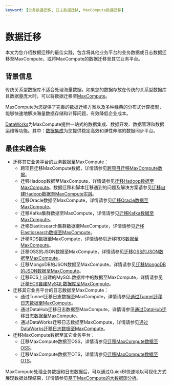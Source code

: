 ```yaml
---
keyword: [业务数据迁移, 日志数据迁移, MaxCompute数据迁移]
---
```


# 数据迁移

本文为您介绍数据迁移的最佳实践，包含将其他业务平台的业务数据或日志数据迁移至MaxCompute，或将MaxCompute的数据迁移至其它业务平台。

## 背景信息

传统关系型数据库不适合处理海量数据，如果您的数据存放在传统的关系型数据库且数据量庞大时，可以将数据迁移至[MaxCompute](https://www.aliyun.com/product/odps?spm=a2c4g.11186623.2.7.48701099j4Wth9)。

MaxCompute为您提供了完善的数据迁移方案以及多种经典的分布式计算模型，能够快速地解决海量数据存储和计算问题，有效降低企业成本。

[DataWorks](https://www.alibabacloud.com/product/ide)为MaxCompute提供一站式的数据集成、数据开发、数据管理和数据运维等功能。其中：[数据集成]()为您提供稳定高效和弹性伸缩的数据同步平台。

## 最佳实践合集

-   迁移其它业务平台的业务数据至MaxCompute：
    -   跨项目迁移MaxCompute数据，详情请参见[跨项目迁移MaxCompute数据](/intl.zh-CN/最佳实践/数据迁移/MaxCompute跨项目迁移.md)。
    -   迁移Hadoop数据至MaxCompute，详情请参见[迁移Hadoop数据至MaxCompute](/intl.zh-CN/最佳实践/数据迁移/Hadoop数据迁移MaxCompute最佳实践.md)。数据迁移和脚本迁移遇到的问题及解决方案请参见[迁移自建Hadoop数据至MaxCompute实践](https://yq.aliyun.com/articles/630231)。
    -   迁移Oracle数据至MaxCompute，详情请参见[迁移Oracle数据至MaxCompute]()。
    -   迁移Kafka集群数据至MaxCompute，详情请参见[迁移Kafka数据至MaxCompute](/intl.zh-CN/最佳实践/数据迁移/Kafka数据迁移MaxCompute最佳实践.md)。
    -   迁移Elasticsearch集群数据至MaxCompute，详情请参见[迁移Elasticsearch数据至MaxCompute](/intl.zh-CN/最佳实践/数据迁移/Elasticsearch数据迁移至MaxCompute.md)。
    -   迁移RDS数据至MaxCompute，详情请参见[迁移RDS数据至MaxCompute](/intl.zh-CN/最佳实践/数据迁移/RDS迁移至MaxCompute实现动态分区.md)。
    -   迁移OSS的JSON数据至MaxCompute，详情请参见[迁移OSS的JSON数据至MaxCompute](/intl.zh-CN/最佳实践/数据迁移/JSON数据从OSS迁移至MaxCompute.md)。
    -   迁移MongoDB的JSON数据至MaxCompute，详情请参见[迁移MongoDB的JSON数据至MaxCompute](/intl.zh-CN/最佳实践/数据迁移/JSON数据从MongoDB迁移至MaxCompute.md)。
    -   迁移ECS上自建的MySQL数据库中的数据至MaxCompute，详情请参见[迁移ECS自建MySQL数据库至MaxCompute]()。
-   迁移其它业务平台的日志数据至MaxCompute：
    -   通过Tunnel迁移日志数据至MaxCompute，详情请参见[通过Tunnel迁移日志数据至MaxCompute](/intl.zh-CN/最佳实践/数据迁移/日志数据迁移至MaxCompute/通过Tunnel迁移日志数据至MaxCompute.md)。
    -   通过DataHub迁移日志数据至MaxCompute，详情请参见[通过DataHub迁移日志数据至MaxCompute](/intl.zh-CN/最佳实践/数据迁移/日志数据迁移至MaxCompute/通过DataHub迁移日志数据至MaxCompute.md)。
    -   通过DataWorks迁移日志数据至MaxCompute，详情请参见[通过DataWorks迁移日志数据至MaxCompute](/intl.zh-CN/最佳实践/数据迁移/日志数据迁移至MaxCompute/通过DataWorks数据集成迁移日志数据至MaxCompute.md)。
-   迁移MaxCompute数据至其它业务平台：
    -   迁移MaxCompute数据至OSS，详情请参见[迁移MaxCompute数据至OSS](/intl.zh-CN/最佳实践/数据迁移/MaxCompute数据迁移至OSS.md)。
    -   迁移MaxCompute数据至OTS，详情请参见[迁移MaxCompute数据至OTS](/intl.zh-CN/最佳实践/数据迁移/MaxCompute数据迁移至OTS.md)。

MaxCompute处理业务数据和日志数据后，可以通过QuickBI快速地以可视化方式展现数据处理结果，详情请参见[基于MaxCompute的大数据BI分析](https://www.aliyun.com/acts/best-practice/preview?spm=5176.13138632.3fap8xbb8.69.30e42d39XO6HKC&id=144294&title=%E5%9F%BA%E4%BA%8EMaxCompute%E7%9A%84%E5%A4%A7%E6%95%B0%E6%8D%AEBI%E5%88%86%E6%9E%90&aly_as=BN5HpU0c)。


